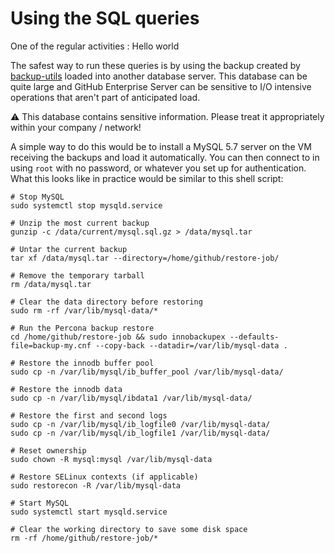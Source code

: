 # Using the SQL queries


One of the regular activities : Hello world

The safest way to run these queries is by using the backup created by [backup-utils](https://github.com/github/backup-utils) loaded into another database server.  This database can be quite large and GitHub Enterprise Server can be sensitive to I/O intensive operations that aren't part of anticipated load.

:warning:  This database contains sensitive information.  Please treat it appropriately within your company / network!

A simple way to do this would be to install a MySQL 5.7 server on the VM receiving the backups and load it automatically.  You can then connect to in using `root` with no password, or whatever you set up for authentication.  What this looks like in practice would be similar to this shell script:

```shell
# Stop MySQL
sudo systemctl stop mysqld.service

# Unzip the most current backup
gunzip -c /data/current/mysql.sql.gz > /data/mysql.tar

# Untar the current backup
tar xf /data/mysql.tar --directory=/home/github/restore-job/

# Remove the temporary tarball
rm /data/mysql.tar

# Clear the data directory before restoring
sudo rm -rf /var/lib/mysql-data/*

# Run the Percona backup restore
cd /home/github/restore-job && sudo innobackupex --defaults-file=backup-my.cnf --copy-back --datadir=/var/lib/mysql-data .

# Restore the innodb buffer pool
sudo cp -n /var/lib/mysql/ib_buffer_pool /var/lib/mysql-data/

# Restore the innodb data
sudo cp -n /var/lib/mysql/ibdata1 /var/lib/mysql-data/

# Restore the first and second logs
sudo cp -n /var/lib/mysql/ib_logfile0 /var/lib/mysql-data/
sudo cp -n /var/lib/mysql/ib_logfile1 /var/lib/mysql-data/

# Reset ownership
sudo chown -R mysql:mysql /var/lib/mysql-data

# Restore SELinux contexts (if applicable)
sudo restorecon -R /var/lib/mysql-data

# Start MySQL
sudo systemctl start mysqld.service

# Clear the working directory to save some disk space
rm -rf /home/github/restore-job/*
```
